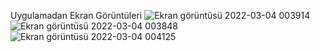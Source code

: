 Uygulamadan Ekran Görüntüleri
![Ekran görüntüsü 2022-03-04 003914](https://user-images.githubusercontent.com/76447678/156665044-c94f0adb-029e-411a-aa3b-c69f280a63b9.png)
![Ekran görüntüsü 2022-03-04 003848](https://user-images.githubusercontent.com/76447678/156665076-941aa403-3710-4168-ba02-2f773a4df424.png)
![Ekran görüntüsü 2022-03-04 004125](https://user-images.githubusercontent.com/76447678/156665062-68e911b9-f93f-41ab-99f1-a87860c8c272.png)
